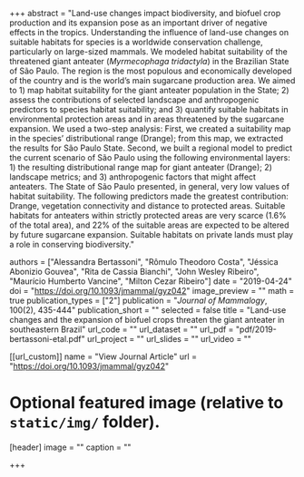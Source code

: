 +++
abstract = "Land-use changes impact biodiversity, and biofuel crop production and its expansion pose as an important driver of negative effects in the tropics. Understanding the influence of land-use changes on suitable habitats for species is a worldwide conservation challenge, particularly on large-sized mammals. We modeled habitat suitability of the threatened giant anteater (*Myrmecophaga tridactyla*) in the Brazilian State of São Paulo. The region is the most populous and economically developed of the country and is the world’s main sugarcane production area. We aimed to 1) map habitat suitability for the giant anteater population in the State; 2) assess the contributions of selected landscape and anthropogenic predictors to species habitat suitability; and 3) quantify suitable habitats in environmental protection areas and in areas threatened by the sugarcane expansion. We used a two-step analysis: First, we created a suitability map in the species’ distributional range (Drange); from this map, we extracted the results for São Paulo State. Second, we built a regional model to predict the current scenario of São Paulo using the following environmental layers: 1) the resulting distributional range map for giant anteater (Drange); 2) landscape metrics; and 3) anthropogenic factors that might affect anteaters. The State of São Paulo presented, in general, very low values of habitat suitability. The following predictors made the greatest contribution: Drange, vegetation connectivity and distance to protected areas. Suitable habitats for anteaters within strictly protected areas are very scarce (1.6% of the total area), and 22% of the suitable areas are expected to be altered by future sugarcane expansion. Suitable habitats on private lands must play a role in conserving biodiversity."

authors = ["Alessandra Bertassoni", "Rômulo Theodoro Costa", "Jéssica Abonizio Gouvea", "Rita de Cassia Bianchi", "John Wesley Ribeiro", "Maurício Humberto Vancine", "Milton Cezar Ribeiro"]
date = "2019-04-24"
doi = "https://doi.org/10.1093/jmammal/gyz042"
image_preview = ""
math = true
publication_types = ["2"]
publication = "*Journal of Mammalogy*, 100(2), 435-444"
publication_short = ""
selected = false
title = "Land-use changes and the expansion of biofuel crops threaten the giant anteater in southeastern Brazil"
url_code = ""
url_dataset = ""
url_pdf = "pdf/2019-bertassoni-etal.pdf"
url_project = ""
url_slides = ""
url_video = ""

[[url_custom]]
name = "View Journal Article"
url = "https://doi.org/10.1093/jmammal/gyz042"

# Optional featured image (relative to `static/img/` folder).
[header]
image = ""
caption = ""

+++
